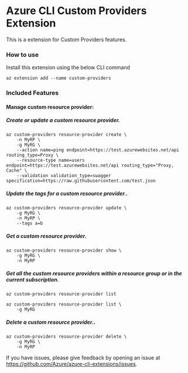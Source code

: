 # Azure CLI Custom Providers Extension #
This is a extension for Custom Providers features.

### How to use ###
Install this extension using the below CLI command
```
az extension add --name custom-providers
```

### Included Features
#### Manage custom resource provider:


##### Create or update a custom resource provider.

```
az custom-providers resource-provider create \
    -n MyRP \
    -g MyRG \
    --action name=ping endpoint=https://test.azurewebsites.net/api routing_type=Proxy \
    --resource-type name=users endpoint=https://test.azurewebsites.net/api routing_type="Proxy, Cache" \
    --validation validation_type=swagger specification=https://raw.githubusercontent.com/test.json
```

##### Update the tags for a custom resource provider..
```
az custom-providers resource-provider update \
    -g MyRG \
    -n MyRP \
    --tags a=b
```

##### Get a custom resource provider.
```
az custom-providers resource-provider show \
    -g MyRG \
    -n MyRP
```

##### Get all the custom resource providers within a resource group or in the current subscription.
```
az custom-providers resource-provider list
```
```
az custom-providers resource-provider list \
    -g MyRG
```

##### Delete a custom resource provider..
```
az custom-providers resource-provider delete \
    -g MyRG \
    -n MyRP
```

If you have issues, please give feedback by opening an issue at https://github.com/Azure/azure-cli-extensions/issues.